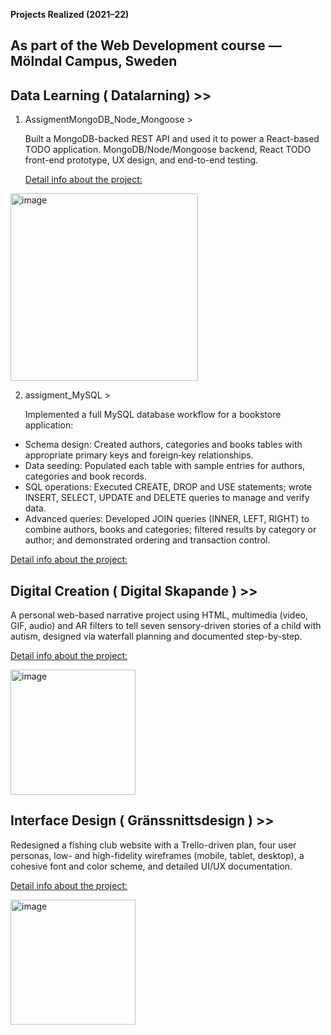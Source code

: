 
 **Projects Realized (2021–22)**
  ## As part of the Web Development course — Mölndal Campus, Sweden


## Data Learning ( Datalarning) >> 

1. AssigmentMongoDB_Node_Mongoose >
 
   Built a MongoDB-backed REST API and used it to power a React-based TODO application.
   MongoDB/Node/Mongoose backend, React TODO front-end prototype, UX design, and end-to-end testing.
   
   [Detail info about the project:](https://github.com/Ursulavallejo/WEB_2108/tree/main/Datalarning/assigmentMongoDB_Node_Mongoose#readme)

<img src="https://github.com/user-attachments/assets/2a86d5be-cff4-46e9-af43-92a99a72c5a8" alt="image" width="300" />

2. assigment_MySQL >
   
    Implemented a full MySQL database workflow for a bookstore application:

  - Schema design: Created authors, categories and books tables with appropriate primary keys and foreign‐key relationships.
  - Data seeding: Populated each table with sample entries for authors, categories and book records.
  - SQL operations: Executed CREATE, DROP and USE statements; wrote INSERT, SELECT, UPDATE and DELETE queries to manage and verify data.
  - Advanced queries: Developed JOIN queries (INNER, LEFT, RIGHT) to combine authors, books and categories; filtered results by category or author; and demonstrated ordering     and transaction control.
 
   [Detail info about the project:](https://github.com/Ursulavallejo/WEB_2108/blob/main/Datalarning/assigment_MySQL/mySQL/uppgigtMySQLUrsulaVallejo.sql)

## Digital Creation ( Digital Skapande ) >> 

  A personal web-based narrative project using HTML, multimedia (video, GIF, audio) and AR filters to tell seven sensory-driven stories of a child with autism, designed via     waterfall planning and documented step-by-step.

   [Detail info about the project:](https://github.com/Ursulavallejo/WEB_2108/tree/main/Digital%20skapande_1#readme)

   <img src="https://github.com/user-attachments/assets/8303c1c6-79ab-4368-8cd4-267e8c88dd16" alt="image" width="200" />

## Interface Design ( Gränssnittsdesign ) >> 

   Redesigned a fishing club website with a Trello-driven plan, four user personas, low- and high-fidelity wireframes (mobile, tablet, desktop), a cohesive font and color       scheme, and detailed UI/UX documentation.

   [Detail info about the project:](https://github.com/Ursulavallejo/WEB_2108/blob/main/Gr%C3%A4nssnittsdesign/assigment/README.md)

  <img src="https://github.com/user-attachments/assets/e96171df-abfe-4d36-95ef-7d783173dcef" alt="image" width="200" />




 




